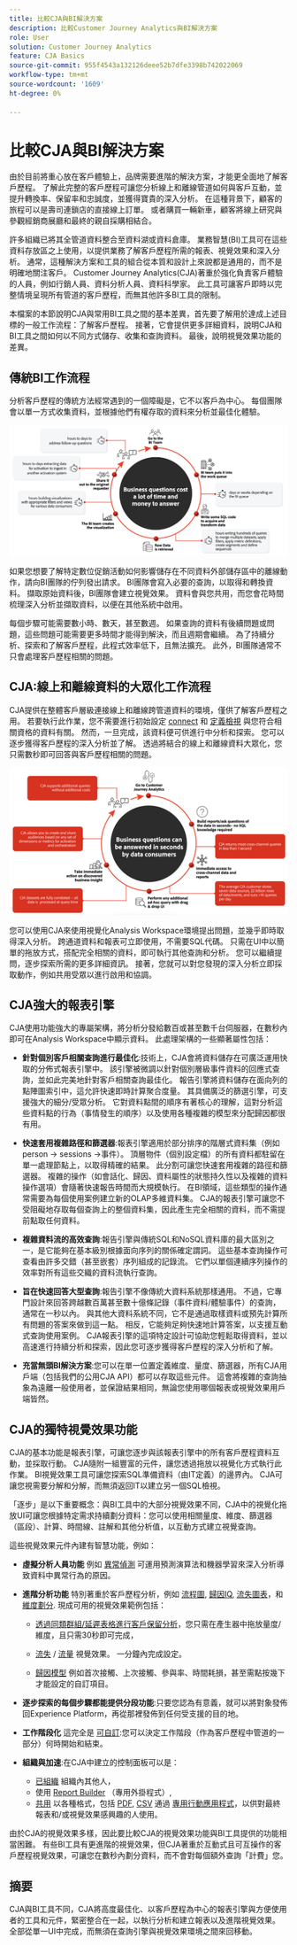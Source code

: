 ```yaml
---
title: 比較CJA與BI解決方案
description: 比較Customer Journey Analytics與BI解決方案
role: User
solution: Customer Journey Analytics
feature: CJA Basics
source-git-commit: 955f4543a132126deee52b7dfe3398b742022069
workflow-type: tm+mt
source-wordcount: '1609'
ht-degree: 0%

---
```



# 比較CJA與BI解決方案

由於目前將重心放在客戶體驗上，品牌需要進階的解決方案，才能更全面地了解客戶歷程。 了解此完整的客戶歷程可讓您分析線上和離線管道如何與客戶互動，並提升轉換率、保留率和忠誠度，並獲得寶貴的深入分析。 在這種背景下，顧客的旅程可以是壽司連鎖店的直接線上訂單。 或者購買一輛新車，顧客將線上研究與參觀經銷商展廳和最終的親自採購相結合。

許多組織已將其全管道資料整合至資料湖或資料倉庫。 業務智慧(BI)工具可在這些資料存放區之上使用，以提供業務了解客戶歷程所需的報表、視覺效果和深入分析。 通常，這種解決方案和工具的組合從本質和設計上來說都是通用的，而不是明確地關注客戶。 Customer Journey Analytics(CJA)著重於強化負責客戶體驗的人員，例如行銷人員、資料分析人員、資料科學家。 此工具可讓客戶即時以完整情境呈現所有管道的客戶歷程，而無其他許多BI工具的限制。

本檔案的本節說明CJA與常用BI工具之間的基本差異，首先要了解用於達成上述目標的一般工作流程：了解客戶歷程。 接著，它會提供更多詳細資料，說明CJA和BI工具之間如何以不同方式儲存、收集和查詢資料。 最後，說明視覺效果功能的差異。

## 傳統BI工作流程

分析客戶歷程的傳統方法經常遇到的一個障礙是，它不以客戶為中心。 每個團隊會以單一方式收集資料，並根據他們有權存取的資料來分析並最佳化體驗。

![典型BI工作流程](./assets/biworkflow.png)

如果您想要了解特定數位促銷活動如何影響儲存在不同資料外部儲存區中的離線動作，請向BI團隊的佇列發出請求。 BI團隊會寫入必要的查詢，以取得和轉換資料。 擷取原始資料後，BI團隊會建立視覺效果。 資料會與您共用，而您會花時間梳理深入分析並擷取資料，以便在其他系統中啟用。

每個步驟可能需要數小時、數天，甚至數週。 如果查詢的資料有後續問題或問題，這些問題可能需要更多時間才能得到解決，而且週期會繼續。 為了持續分析、探索和了解客戶歷程，此程式效率低下，且無法擴充。 此外，BI團隊通常不只會處理客戶歷程相關的問題。

## CJA:線上和離線資料的大眾化工作流程

CJA提供在整體客戶層級連接線上和離線跨管道資料的環境，僅供了解客戶歷程之用。 若要執行此作業，您不需要進行初始設定 [connect](/help/connections/overview.md) 和 [定義檢視](/help/data-views/data-views.md) 與您符合相關資格的資料有關。 然而，一旦完成，該資料便可供進行中分析和探索。 您可以逐步獲得客戶歷程的深入分析並了解。 透過將結合的線上和離線資料大眾化，您只需數秒即可回答與客戶歷程相關的問題。

![CJA工作流程](./assets/cjaworkflow.png)

您可以使用CJA來使用視覺化Analysis Workspace環境提出問題，並幾乎即時取得深入分析。 跨通道資料和報表可立即使用，不需要SQL代碼。 只需在UI中以簡單的拖放方式，搭配完全相關的資料，即可執行其他查詢和分析。 您可以繼續提問，逐步探索所需的更多詳細資訊。 接著，您就可以對您發現的深入分析立即採取動作，例如共用受眾以進行啟用和協調。

## CJA強大的報表引擎

CJA使用功能強大的專屬架構，將分析分發給數百或甚至數千台伺服器，在數秒內即可在Analysis Workspace中顯示資料。 此處理架構的一些顯著屬性包括：

* **針對個別客戶相關查詢進行最佳化**:技術上，CJA會將資料儲存在可廣泛運用快取的分佈式報表引擎中。 該引擎被微調以針對個別層級事件資料的回應式查詢，並如此完美地針對客戶相關查詢最佳化。 報告引擎將資料儲存在面向列的點陣圖索引中，這允許快速即時計算聚合度量。 其具備廣泛的篩選引擎，可支援強大的細分/受眾分析。 它對資料點間的順序有著核心的理解，這對分析這些資料點的行為（事情發生的順序）以及使用各種複雜的模型來分配歸因都很有用。

* **快速套用複雜路徑和篩選器**:報表引擎適用於部分排序的階層式資料集（例如person -> sessions ->事件）。 頂層物件（個別設定檔）的所有資料都駐留在單一處理節點上，以取得精確的結果。 此分割可讓您快速套用複雜的路徑和篩選器。 複雜的操作（如會話化、歸因、資料屬性的狀態持久性以及複雜的資料操作選項）會隨著快速報告時間而大規模執行。 在BI領域，這些類型的操作通常需要為每個使用案例建立新的OLAP多維資料集。 CJA的報表引擎可讓您不受阻礙地存取每個查詢上的整個資料集，因此產生完全相關的資料，而不需提前點取任何資料。

* **複雜資料流的高效查詢**:報告引擎與傳統SQL和NoSQL資料庫的最大區別之一，是它能夠在基本級別根據面向序列的關係確定謂詞。 這些基本查詢操作可查看由許多交錯（甚至嵌套）序列組成的記錄流。 它們以單個連續序列操作的效率對所有這些交織的資料流執行查詢。

* **旨在快速回答大型查詢**:報告引擎不像傳統大資料系統那樣通用。 不過，它專門設計來回答跨越數百萬甚至數十億條記錄（事件資料/體驗事件）的查詢，通常在一秒以內。 與其他大資料系統不同，它不是通過取樣資料或預先計算所有問題的答案來做到這一點。 相反，它能夠足夠快速地計算答案，以支援互動式查詢使用案例。 CJA報表引擎的這項特定設計可協助您輕鬆取得資料，並以高速進行持續分析和探索，因此您可逐步獲得客戶歷程的深入分析和了解。

* **充當無頭BI解決方案**:您可以在單一位置定義維度、量度、篩選器，所有CJA用戶端（包括我們的公用CJA API）都可以存取這些元件。 這會將複雜的查詢抽象為遠離一般使用者，並保證結果相同，無論您使用哪個報表或視覺效果用戶端皆然。

## CJA的獨特視覺效果功能

CJA的基本功能是報表引擎，可讓您逐步與該報表引擎中的所有客戶歷程資料互動，並採取行動。 CJA隨附一組豐富的元件，讓您透過拖放以視覺化方式執行此作業。 BI視覺效果工具可讓您探索SQL準備資料（由IT定義）的邊界內。 CJA可讓您視需要分解和分解，而無須返回IT以建立另一個SQL檢視。

「逐步」是以下重要概念：與BI工具中的大部分視覺效果不同，CJA中的視覺化拖放UI可讓您根據特定需求持續劃分資料：您可以使用相關量度、維度、篩選器（區段）、計算、時間線、註解和其他分析值，以互動方式建立視覺查詢。

這些視覺效果元件內建有智慧功能，例如：

* **虛擬分析人員功能** 例如 [異常偵測](/help/analysis-workspace/virtual-analyst/c-anomaly-detection/anomaly-detection.md) 可運用預測演算法和機器學習來深入分析導致資料中異常行為的原因。

* **進階分析功能** 特別著重於客戶歷程分析，例如 [流程圖](/help/analysis-workspace/visualizations/c-flow/flow.md), [歸因IQ](/help/analysis-workspace/attribution/overview.md), [流失圖表](/help/analysis-workspace/visualizations/fallout/fallout-flow.md)，和 [維度劃分](/help/components/dimensions/t-breakdown-fa.md). 現成可用的視覺效果範例包括：

   * [透過同類群組/延遲表格進行客戶保留分析](/help/analysis-workspace/visualizations/cohort-table/cohort-use-cases.md)，您只需在產生器中拖放量度/維度，且只需30秒即可完成，

   * [流失](/help/analysis-workspace/visualizations/fallout/configuring-fallout.md) / [流量](/help/analysis-workspace/visualizations/c-flow/create-flow.md) 視覺效果。 一分鐘內完成設定。

   * [歸因模型](/help/analysis-workspace/attribution/algorithmic.md) 例如首次接觸、上次接觸、參與率、時間耗損，甚至需點按幾下才能設定的自訂項目。

* **逐步探索的每個步驟都能提供分段功能**:只要您認為有意義，就可以將對象發佈回Experience Platform，再從那裡發佈到任何受支援的目的地。

* **工作階段化** 這完全是 [可自訂](/help/data-views/component-settings/persistence.md):您可以決定工作階段（作為客戶歷程中管道的一部分）何時開始和結束。

* **組織與加速**:在CJA中建立的控制面板可以是：

   * [已組織](/help/analysis-workspace/curate-share/curate.md) 組織內其他人，
   * 使用 [Report Builder](/help/report-builder/report-buider-overview.md) （專用外掛程式）,
   * [共用](/help/analysis-workspace/curate-share/share-projects.md) 以各種格式，包括 [PDF](/help/analysis-workspace/curate-share/download-send.md), [CSV](/help/analysis-workspace/curate-share/download-send.md) 通過 [專用行動應用程式](/help/mobile-app/home.md)，以供對最終報表和/或視覺效果感興趣的人使用。

由於CJA的視覺效果多樣，因此要比較CJA的視覺效果功能與BI工具提供的功能相當困難。 有些BI工具有更進階的視覺效果，但CJA著重於互動式且可互操作的客戶歷程視覺效果，可讓您在數秒內劃分資料，而不會對每個額外查詢「計費」您。


## 摘要

CJA與BI工具不同，CJA將高度最佳化、以客戶歷程為中心的報表引擎與方便使用者的工具和元件，緊密整合在一起，以執行分析和建立報表以及進階視覺效果。 全部從單一UI中完成，而無須在查詢引擎與視覺效果環境之間來回移動。

